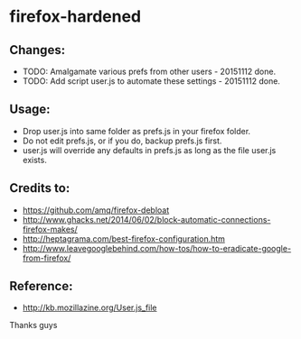 # firefox-hardened
## Changes:

* TODO: Amalgamate various prefs from other users - 20151112 done.
* TODO: Add script user.js to automate these settings - 20151112 done.

## Usage:

* Drop user.js into same folder as prefs.js in your firefox folder.
* Do not edit prefs.js, or if you do, backup prefs.js first.
* user.js will override any defaults in prefs.js as long as the file user.js exists.

## Credits to:

* https://github.com/amq/firefox-debloat
* http://www.ghacks.net/2014/06/02/block-automatic-connections-firefox-makes/
* http://heptagrama.com/best-firefox-configuration.htm
* http://www.leavegooglebehind.com/how-tos/how-to-eradicate-google-from-firefox/

## Reference:

* http://kb.mozillazine.org/User.js_file

Thanks guys

